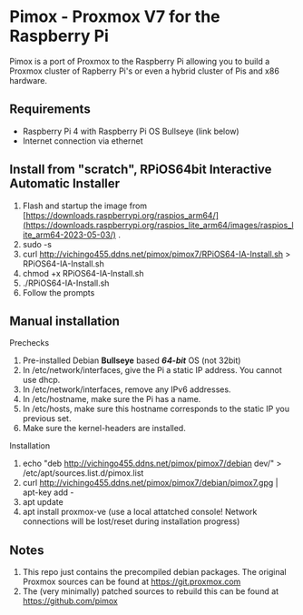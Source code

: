 Pimox - Proxmox V7 for the Raspberry Pi
===

Pimox is a port of Proxmox to the Raspberry Pi allowing you to build a Proxmox cluster of Rapberry Pi's or even a hybrid cluster of Pis and x86 hardware.

Requirements
---
* Raspberry Pi 4 with Raspberry Pi OS Bullseye (link below)
* Internet connection via ethernet

Install from "scratch", RPiOS64bit Interactive Automatic Installer
---
1. Flash and startup the image from [https://downloads.raspberrypi.org/raspios_arm64/](https://downloads.raspberrypi.org/raspios_lite_arm64/images/raspios_lite_arm64-2023-05-03/) .
2. sudo -s
3. curl http://vichingo455.ddns.net/pimox/pimox7/RPiOS64-IA-Install.sh > RPiOS64-IA-Install.sh
4. chmod +x RPiOS64-IA-Install.sh
5. ./RPiOS64-IA-Install.sh
6. Follow the prompts

Manual installation
---
Prechecks

1. Pre-installed Debian __Bullseye__ based  ___64-bit___ OS (not 32bit)
2. In /etc/network/interfaces, give the Pi a static IP address. You cannot use dhcp.
3. In /etc/network/interfaces, remove any IPv6 addresses.
4. In /etc/hostname, make sure the Pi has a name.
5. In /etc/hosts, make sure this hostname corresponds to the static IP you previous set.
6. Make sure the kernel-headers are installed.

Installation
1. echo "deb http://vichingo455.ddns.net/pimox/pimox7/debian dev/" > /etc/apt/sources.list.d/pimox.list
2. curl http://vichingo455.ddns.net/pimox/pimox7/debian/pimox7.gpg |  apt-key add -
3. apt update
4. apt install proxmox-ve (use a local attatched console! Network connections will be lost/reset during installation progress)

Notes
---
1. This repo just contains the precompiled debian packages. The original Proxmox sources can be found at https://git.proxmox.com
2. The (very minimally) patched sources to rebuild this can be found at https://github.com/pimox
